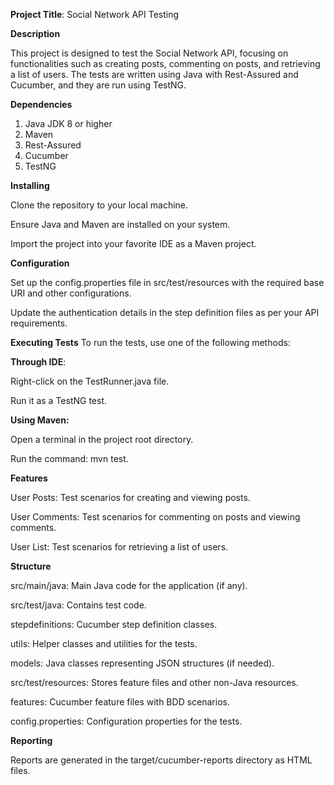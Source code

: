 **Project Title**: Social Network API Testing

**Description**

This project is designed to test the Social Network API, focusing on functionalities such as creating posts, commenting on posts, and retrieving a list of users. The tests are written using Java with Rest-Assured and Cucumber, and they are run using TestNG.

**Dependencies**

1. Java JDK 8 or higher
2. Maven
3. Rest-Assured
4. Cucumber
5. TestNG

**Installing**

Clone the repository to your local machine.

Ensure Java and Maven are installed on your system.

Import the project into your favorite IDE as a Maven project.


**Configuration**

Set up the config.properties file in src/test/resources with the required base URI and other configurations.

Update the authentication details in the step definition files as per your API requirements.

**Executing Tests**
To run the tests, use one of the following methods:

**Through IDE**:

Right-click on the TestRunner.java file.

Run it as a TestNG test.

**Using Maven:**

Open a terminal in the project root directory.

Run the command: mvn test.

**Features**

User Posts: Test scenarios for creating and viewing posts.

User Comments: Test scenarios for commenting on posts and viewing comments.

User List: Test scenarios for retrieving a list of users.

**Structure**

src/main/java: Main Java code for the application (if any).

src/test/java: Contains test code.

stepdefinitions: Cucumber step definition classes.

utils: Helper classes and utilities for the tests.

models: Java classes representing JSON structures (if needed).

src/test/resources: Stores feature files and other non-Java resources.

features: Cucumber feature files with BDD scenarios.

config.properties: Configuration properties for the tests.

**Reporting**

Reports are generated in the target/cucumber-reports directory as HTML files.
